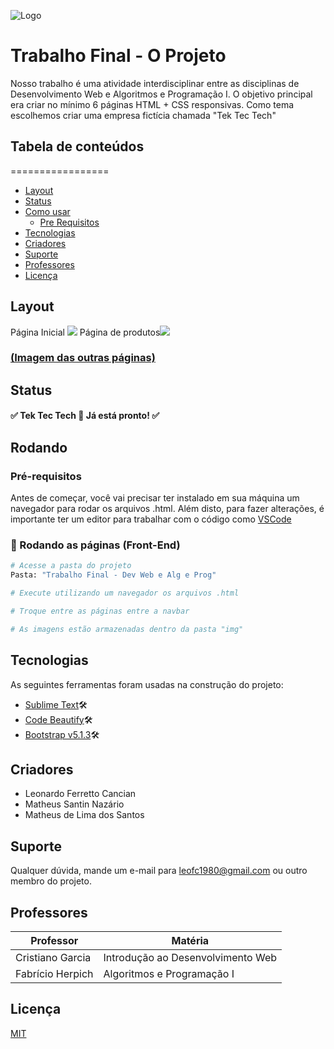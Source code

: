 
![Logo](https://i.ibb.co/HNdvq9C/tektectech.png)


# Trabalho Final - O Projeto


Nosso trabalho é uma atividade interdisciplinar entre as disciplinas de Desenvolvimento Web e Algoritmos e Programação I. 
O objetivo principal era criar no mínimo 6 páginas HTML + CSS responsivas. 
Como tema escolhemos criar uma empresa fictícia chamada "Tek Tec Tech"

## Tabela de conteúdos
=================

   * [Layout](#layout)
   * [Status](#status)
   * [Como usar](#rodando)
      * [Pre Requisitos](#pre-requisitos)
   * [Tecnologias](#tecnologias)
   * [Criadores](#criadores)
   * [Suporte](#suporte)
   * [Professores](#professores)
   * [Licença](#licenca)

## [](#layout)Layout



Página Inicial ![](https://i.ibb.co/34SckxP/P-ginainicial.png) Página de produtos![](https://i.ibb.co/dL63fPd/Produtos.png)
### [(Imagem das outras páginas)](https://imgur.com/a/ZEsbY5F)
## [](#status)Status

#### ✅ Tek Tec Tech 🚀 Já está pronto! ✅
## [](#rodando)Rodando

### Pré-requisitos

Antes de começar, você vai precisar ter instalado em sua máquina um navegador para rodar os arquivos .html.
Além disto, para fazer alterações, é importante ter um editor para trabalhar com o código como [VSCode](https://code.visualstudio.com/)

### 🎲 Rodando as páginas (Front-End)

```bash
# Acesse a pasta do projeto 
Pasta: "Trabalho Final - Dev Web e Alg e Prog"

# Execute utilizando um navegador os arquivos .html

# Troque entre as páginas entre a navbar

# As imagens estão armazenadas dentro da pasta "img"
```
## [](#tecnologias)Tecnologias

As seguintes ferramentas foram usadas na construção do projeto:

- [Sublime Text](https://www.sublimetext.com/)🛠
- [Code Beautify](https://codebeautify.org/)🛠
- [Bootstrap v5.1.3](https://getbootstrap.com/)🛠
## [](#criadores)Criadores

- Leonardo Ferretto Cancian
- Matheus Santin Nazário
- Matheus de Lima dos Santos

## [](#suporte)Suporte

Qualquer dúvida, mande um e-mail para leofc1980@gmail.com ou outro membro do projeto.

## [](#professores)Professores 

| Professor           | Matéria                                                             |
| ----------------- | ------------------------------------------------------------------ |
| Cristiano Garcia | Introdução ao Desenvolvimento Web
| Fabrício Herpich | Algoritmos e Programação I



## [](#licenca)Licença

[MIT](https://choosealicense.com/licenses/mit/)

